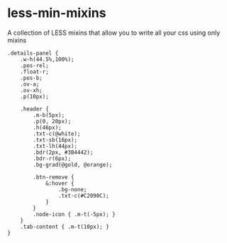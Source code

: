 # less-min-mixins
A collection of LESS mixins that allow you to write all your css using only mixins

```less
.details-panel {
    .w-h(44.5%,100%);
    .pos-rel;
    .float-r;
    .pos-b;
    .ov-a;
    .ov-xh;
    .p(10px);

    .header {
        .m-b(5px);
        .p(0, 20px);
	    .h(46px);
	    .txt-c(@white);
        .txt-sb(16px);
        .txt-lh(44px);
        .bdr(2px, #3B4442);
        .bdr-r(6px);
	    .bg-grad(@gold, @orange);

        .btn-remove {
            &:hover {
		        .bg-none;
		        .txt-c(#C2090C);
            }
        }
        .node-icon { .m-t(-5px); }
    }
    .tab-content { .m-t(10px); }
}
```
